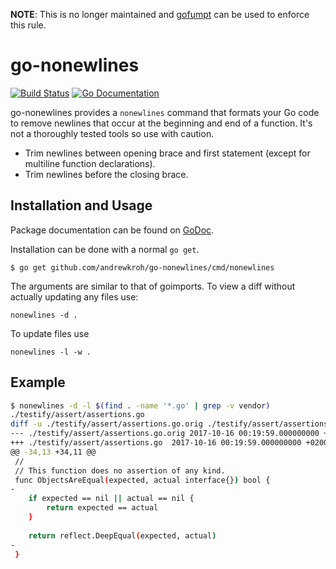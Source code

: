 **NOTE**: This is no longer maintained and [gofumpt](https://github.com/mvdan/gofumpt#added-rules)
can be used to enforce this rule.

# go-nonewlines

[![Build Status](http://img.shields.io/travis/andrewkroh/go-nonewlines.svg?style=flat-square)][travis]
[![Go Documentation](http://img.shields.io/badge/go-documentation-blue.svg?style=flat-square)][godocs]

[travis]: http://travis-ci.org/andrewkroh/go-nonewlines
[godocs]: http://godoc.org/github.com/andrewkroh/go-nonewlines

go-nonewlines provides a `nonewlines` command that formats your Go code to
remove newlines that occur at the beginning and end of a function. It's not
a thoroughly tested tools so use with caution.

- Trim newlines between opening brace and first statement (except for multiline
  function declarations).
- Trim newlines before the closing brace.

## Installation and Usage

Package documentation can be found on [GoDoc][godocs].

Installation can be done with a normal `go get`.

```
$ go get github.com/andrewkroh/go-nonewlines/cmd/nonewlines
```

The arguments are similar to that of goimports. To view a diff
without actually updating any files use:

```
nonewlines -d .
```

To update files use

```
nonewlines -l -w .
```

## Example

```sh
$ nonewlines -d -l $(find . -name '*.go' | grep -v vendor)
./testify/assert/assertions.go
diff -u ./testify/assert/assertions.go.orig ./testify/assert/assertions.go
--- ./testify/assert/assertions.go.orig 2017-10-16 00:19:59.000000000 +0200
+++ ./testify/assert/assertions.go  2017-10-16 00:19:59.000000000 +0200
@@ -34,13 +34,11 @@
 //
 // This function does no assertion of any kind.
 func ObjectsAreEqual(expected, actual interface{}) bool {
-
    if expected == nil || actual == nil {
        return expected == actual
    }
 
    return reflect.DeepEqual(expected, actual)
-
 }
```

